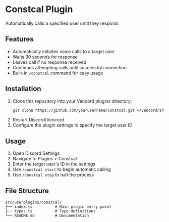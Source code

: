 # Constcal Plugin
Automatically calls a specified user until they respond.

## Features
- Automatically initiates voice calls to a target user
- Waits 30 seconds for response
- Leaves call if no response received
- Continues attempting calls until successful connection
- Built-in `/constcal` command for easy usage

## Installation
1. Clone this repository into your Vencord plugins directory:
   ```bash
   git clone https://github.com/yourusername/Constcal.git ~/vencord/src/userplugins/constcal
   ```
2. Restart Discord/Vencord
3. Configure the plugin settings to specify the target user ID

## Usage
1. Open Discord Settings
2. Navigate to Plugins > Constcal
3. Enter the target user's ID in the settings
4. Use `/constcal start` to begin automatic calling
5. Use `/constcal stop` to halt the process

## File Structure
```plaintext
src/userplugins/constcal/
├── index.ts          # Main plugin entry point
├── types.ts          # Type definitions
└── README.md         # Documentation
```

